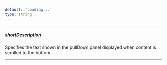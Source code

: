 ```yaml
---
default: 'Loading...'
type: string
---
```

---
##### shortDescription
Specifies the text shown in the pullDown panel displayed when content is scrolled to the bottom.

---
